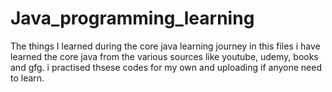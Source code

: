 # Java_programming_learning
The things I learned during the core java learning journey
in this files i have learned the core java from the various sources like youtube, udemy, books and gfg.
i practised thsese codes for my own and uploading if anyone need to learn.
